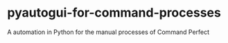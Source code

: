 # pyautogui-for-command-processes
A automation in Python for the manual processes of Command Perfect
